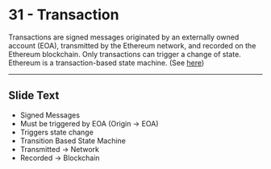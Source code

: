 # 31 - Transaction

Transactions are signed messages originated by an externally owned account (EOA), transmitted by the Ethereum network, and recorded on the Ethereum blockchain. Only transactions can trigger a change of state. Ethereum is a transaction-based state machine. (See [here](https://github.com/ethereumbook/ethereumbook/blob/develop/06transactions.asciidoc))

---
## Slide Text
- Signed Messages
- Must be triggered by EOA (Origin -> EOA)
- Triggers state change
- Transition Based State Machine
- Transmitted -> Network
- Recorded -> Blockchain 

